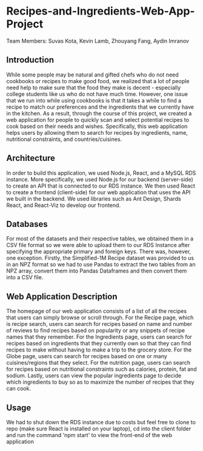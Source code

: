 # Recipes-and-Ingredients-Web-App-Project

Team Members: Suvas Kota, Kevin Lamb, Zhouyang Fang, Aydin Imranov

## Introduction

While some people may be natural and gifted chefs who do not need cookbooks or recipes to make good food, we realized that a lot of people need help to make sure that the food they make is decent - especially college students like us who do not have much time. However, one issue that we run into while using cookbooks is that it takes a while to find a recipe to match our preferences and the ingredients that we currently have in the kitchen. As a result, through the course of this project, we created a web application for people to quickly scan and select potential recipes to cook based on their needs and wishes. Specifically, this web application helps users by allowing them to search for recipes by ingredients, name, nutritional constraints, and countries/cuisines. 

## Architecture

In order to build this application, we used Node.js, React, and a MySQL RDS instance. More specifically, we used Node.js for our backend (server-side) to create an API that is connected to our RDS instance. We then used React to create a frontend (client-side) for our web application that uses the API we built in the backend. We used libraries such as Ant Design, Shards React, and React-Viz to develop our frontend. 

## Databases

For most of the datasets and their respective tables, we obtained them in a CSV file format so we were able to upload them to our RDS Instance after specifying the appropriate primary and foreign keys. There was, however, one exception. Firstly, the Simplified-1M Recipe dataset was provided to us in an NPZ format so we had to use Pandas to extract the two tables from an NPZ array, convert them into Pandas Dataframes and then convert them into a CSV file. 

## Web Application Description

The homepage of our web application consists of a list of all the recipes that users can simply browse or scroll through. For the Recipe page, which is recipe search, users can search for recipes based on name and number of reviews to find recipes based on popularity or any snippets of recipe names that they remember. For the Ingredients page, users can search for recipes based on ingredients that they currently own so that they can find recipes to make without having to make a trip to the grocery store. For the Globe page, users can search for recipes based on one or many cuisines/regions that they select. For the nutrition page, users can search for recipes based on nutritional constraints such as calories, protein, fat and sodium. Lastly, users can view the popular ingredients page to decide which ingredients to buy so as to maximize the number of recipes that they can cook. 

## Usage

We had to shut down the RDS instance due to costs but feel free to clone to repo (make sure React is installed on your laptop), cd into the client folder and run the command 'npm start' to view the front-end of the web application
